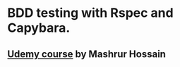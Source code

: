<h1>BDD testing with Rspec and Capybara.</h1>
<h2><a href="https://www.udemy.com/rubyonrails-bdd-rspec-capybara/learn/#/">Udemy course</a> by Mashrur Hossain</h2>
